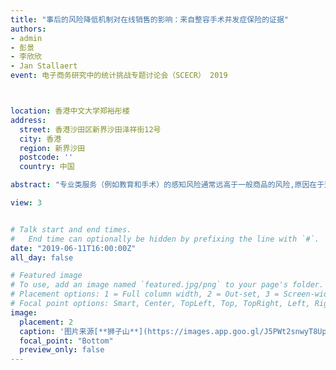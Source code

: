 ```yaml
---
title: "事后的风险降低机制对在线销售的影响：来自整容手术并发症保险的证据"
authors:
- admin
- 彭景
- 李欣欣
- Jan Stallaert
event: 电子商务研究中的统计挑战专题讨论会（SCECR） 2019



location: 香港中文大学郑裕彤楼
address:
  street: 香港沙田区新界沙田泽祥街12号
  city: 香港
  region: 新界沙田
  postcode: ''
  country: 中国

abstract: "专业类服务（例如教育和手术）的感知风险通常远高于一般商品的风险,原因在于这些服务常常产生严重后果，以及客户与服务提供者之间往往存在巨大的信息不对称。因此，风险管理（例如，如何降低潜在客户的风险感知）对于专业类服务至关重要。在本文中，我们研究了引入风险降低策略如何影响专业类服务在网络平台中的需求。为此，我们利用一个整容手术的在线平台进行了一个自然实验。2016年，该平台开始为部分整容手术提供并发症保险，即一种附加保险，涵盖了整容手术中的失误或并发症。我们的实证研究表明，这种降低风险的策略对低风险和高风险手术的影响不尽相同。具体而言，引入保险增加了低风险手术的销售，但对高风险手术的销售没有显着影响。更重要的是，无论风险水平如何，这一政策对于没有被提供保险的同类竞争手术产品都具有负面的溢出影响。保险对高风险程序的负面溢出效应这一发现相当引人入胜，因为它既没有增加被提供保险的手术销量，又降低了未被提供保险的同类竞争手术的销量，因此不能用常见的市场蚕食效应来解释。我们在本文中讨论了可能的解释方法。本文的发现对平台设计和评估其风险降低策略具有重要意义。"

view: 3


# Talk start and end times.
#   End time can optionally be hidden by prefixing the line with `#`.
date: "2019-06-11T16:00:00Z"
all_day: false

# Featured image
# To use, add an image named `featured.jpg/png` to your page's folder.
# Placement options: 1 = Full column width, 2 = Out-set, 3 = Screen-width
# Focal point options: Smart, Center, TopLeft, Top, TopRight, Left, Right, BottomLeft, Bottom, BottomRight
image:
  placement: 2
  caption: '图片来源[**狮子山**](https://images.app.goo.gl/J5PWt2snwyT8Up8Z7)'
  focal_point: "Bottom"
  preview_only: false
---
```






